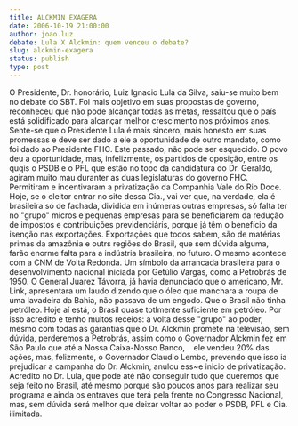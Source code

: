 ```yaml
---
title: ALCKMIN EXAGERA
date: 2006-10-19 21:00:00
author: joao.luz
debate: Lula X Alckmin: quem venceu o debate?
slug: alckmin-exagera
status: publish 
type: post
---
```


O Presidente, Dr. honorário, Luiz Ignacio Lula da Silva, saiu-se muito bem no debate do SBT. Foi mais objetivo em suas propostas de governo, reconheceu que não pode alcançar todas as metas, ressaltou que o país está solidificado para alcançar melhor crescimento nos próximos anos. Sente-se que o Presidente Lula é mais sincero, mais honesto em suas promessas e deve ser dado a ele a oportunidade de outro mandato, como foi dado ao Presidente FHC. Este passado, não pode ser esquecido. O povo deu a oportunidade, mas, infelizmente, os partidos de oposição, entre os quqis o PSDB e o PFL que estão no topo da candidatura do Dr. Geraldo, agiram muito mau duranter as duas legislaturas do governo FHC. Permitiram e incentivaram a privatização da Companhia Vale do Rio Doce. Hoje, se o eleitor entrar no site dessa Cia., vai ver que, na verdade, ela é brasileira só de fachada, dividida em inúmeras outras empresas, só falta ter no "grupo" micros e pequenas empresas para se beneficiarem da redução de impostos e contribuições previdenciáris, porque já têm o benefício da isenção nas exportações. Exportações que todos sabem, são de matérias primas da amazônia e outrs regiões do Brasil, que sem dúvida alguma, farão enorme falta para a indústria brasileira, no futuro. O mesmo acontece com a CNM de Volta Redonda. Um símbolo da arrancada brasileira para o desenvolvimento nacional iniciada por Getúlio Vargas, como a Petrobrás de 1950. O General Juarez Távorra, já havia denunciado que o americano, Mr. Link, apresentara um laudo dizendo que o óleo que manchara a roupa de uma lavadeira da Bahia, não passava de um engodo. Que o Brasil não tinha petróleo. Hoje aí está, o Brasil quase totlmente suficiente em petróleo. Por isso acredito e tenho muitos receios: a volta desse "grupo" ao poder, mesmo com todas as garantias que o Dr. Alckmin promete na televisão, sem dúvida, perderemos a Petrobrás, assim como o Governador Alckmin fez em São Paulo que até a Nossa Caixa-Nosso Banco,    ele vendeu 20% das ações, mas, felizmente, o Governador Claudio Lembo, prevendo que isso ia prejudicar a campanha do Dr. Alckmin, anulou ess~e inicio de privatização. Acredito no Dr. Lula, que pode até não conseguir tudo que queremos que seja feito no Brasil, até mesmo porque são poucos anos para realizar seu programa e ainda os entraves que terá pela frente no Congresso Nacional, mas, sem dúvida será melhor que deixar voltar ao poder o PSDB, PFL e Cia. ilimitada.
